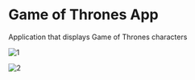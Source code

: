 # Game of Thrones App

Application that displays Game of Thrones characters

![1](https://github.com/BilalSevinc16/Game-of-Thrones-Characters-App/assets/146417248/bac047e9-63a0-4502-9470-d5f4e47a113b)

![2](https://github.com/BilalSevinc16/Game-of-Thrones-Characters-App/assets/146417248/ed5e2fa4-2029-445d-ae98-f6050c65c49e)





